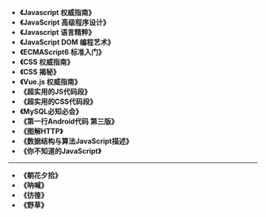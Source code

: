 - **《Javascript 权威指南》**
- **《JavaScript 高级程序设计》**
- **《Javascript 语言精粹》**
- **《JavaScript DOM 编程艺术》**
- **《ECMAScript6 标准入门》**
- **《CSS 权威指南》**
- **《CSS 揭秘》**
- **《Vue.js 权威指南》**
- **《超实用的JS代码段》**
- **《超实用的CSS代码段》**
- **《MySQL必知必会》**
- **《第一行Android代码 第三版》**
- **《图解HTTP》**
- **《数据结构与算法JavaScript描述》**
- **《你不知道的JavaScript》**


<hr/>


- **《朝花夕拾》**
- **《呐喊》**
- **《彷徨》**
- **《野草》**

<!-- - **《脆弱的崛起:大战略与德意志帝国的命运》**
- **《一战秘史：鲜为人知的1914～1918》**
- **《第一次世界大战战史》**
- **《第二次世界大战战史》** -->